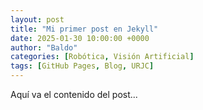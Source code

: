 ```yaml
---
layout: post
title: "Mi primer post en Jekyll"
date: 2025-01-30 10:00:00 +0000
author: "Baldo"
categories: [Robótica, Visión Artificial]
tags: [GitHub Pages, Blog, URJC]
---
```

Aquí va el contenido del post...
